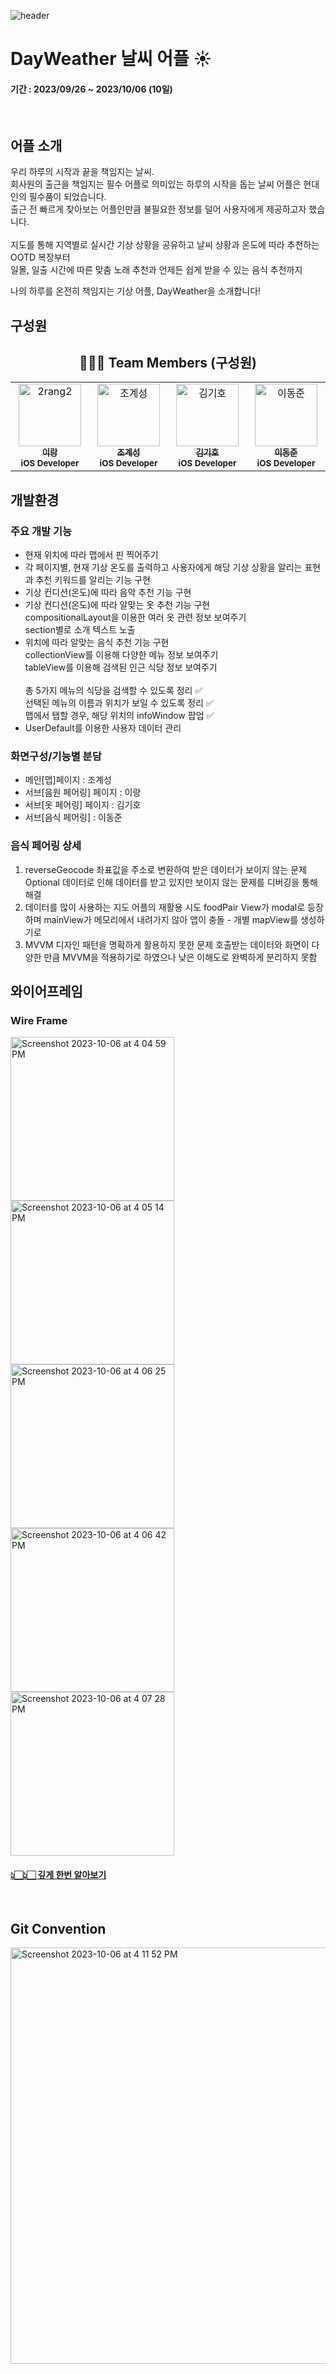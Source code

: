 ![header](https://capsule-render.vercel.app/api?type=waving&color=ff6d1c&height=300&section=header&text=☀️DayWeather%20&fontSize=90&fontColor=ffffff)

# DayWeather 날씨 어플 ☀️

#### 기간 : 2023/09/26 ~ 2023/10/06 (10일)
<br/>

## 어플 소개
우리 하루의 시작과 끝을 책임지는 날씨.<br/>
회사원의 출근을 책임지는 필수 어플로 의미있는 하루의 시작을 돕는 날씨 어플은 현대인의 필수품이 되었습니다.<br/>
출근 전 빠르게 찾아보는 어플인만큼 불필요한 정보를 덜어 사용자에게 제공하고자 했습니다.<br/>
<br/>
지도를 통해 지역별로 실시간 기상 상황을 공유하고 날씨 상황과 온도에 따라 추천하는 OOTD 복장부터<br/>
일몰, 일출 시간에 따른 맞춤 노래 추천과 언제든 쉽게 받을 수 있는 음식 추천까지

나의 하루를 온전히 책임지는 기상 어플,
DayWeather을 소개합니다!
<br/>

## 구성원
<div align="center">

## 🧑‍🤝‍🧑 Team Members (구성원)
<table>
  <tbody>
    <tr>
     <td align="center" valign="top" width="14.28%">
       <a href="https://github.com/2rang2">
       <img src="https://avatars.githubusercontent.com/u/139103064?v=4" width="100px;" alt="2rang2"/>
       <br />
         <sub>
           <b>이랑</b>
         </sub>
       </a>
       <br />
       <sub>
           <b>iOS Developer</b>
       </sub>
       <br />
     </td>
     <td align="center" valign="top" width="14.28%">
       <a href="https://github.com/cheshire0105">
       <img src="https://avatars.githubusercontent.com/u/106953561?v=4" width="100px;" alt="조계성"/>
       <br />
         <sub>
           <b>조계성</b>
         </sub>
       </a>
       <br />
       <sub>
           <b>iOS Developer</b>
       </sub>
       <br />
    </td>
      <td align="center" valign="top" width="14.28%">
       <a href="https://github.com/Oong2">
       <img src="https://avatars.githubusercontent.com/u/101612441?v=4" width="100px;" alt="김기호"/>
       <br />
         <sub>
           <b>김기호</b>
         </sub>
       </a>
       <br />
       <sub>
           <b>iOS Developer</b>
       </sub>
       <br />
    </td>
      <td align="center" valign="top" width="14.28%">
       <a href="https://github.com/Madman-dev">
       <img src="https://avatars.githubusercontent.com/u/119504454?v=4" width="100px;" alt="이동준"/>
       <br />
         <sub>
           <b>이동준</b>
         </sub>
       </a>
       <br />
       <sub>
           <b>iOS Developer</b>
       </sub>
       <br />
    </td>
      </tbody>
  </table>
</div>

</div>

## 개발환경
### 주요 개발 기능
- 현재 위치에 따라 맵에서 핀 찍어주기
- 각 페이지별, 현재 기상 온도를 출력하고 사용자에게 해당 기상 상황을 알리는 표현과 추천 키워드를 알리는 기능 구현
- 기상 컨디션(온도)에 따라 음악 추천 기능 구현
- 기상 컨디션(온도)에 따라 알맞는 옷 추천 기능 구현<br/>
  compositionalLayout을 이용한 여러 옷 관련 정보 보여주기<br/>
  section별로 소개 텍스트 노출
- 위치에 따라 알맞는 음식 추천 기능 구현<br/>
  collectionView를 이용해 다양한 메뉴 정보 보여주기<br/>
  tableView를 이용해 검색된 인근 식당 정보 보여주기<br/>
  <br/>
  총 5가지 메뉴의 식당을 검색할 수 있도록 정리 ✅<br/>
  선택된 메뉴의 이름과 위치가 보일 수 있도록 정리 ✅<br/>
  맵에서 탭할 경우, 해당 위치의 infoWindow 팝업 ✅<br/>
- UserDefault를 이용한 사용자 데이터 관리

### 화면구성/기능별 분담
- 메인[맵]페이지 : 조계성
- 서브[음원 페어링] 페이지 : 이랑
- 서브[옷 페어링] 페이지 : 김기호
- 서브[음식 페어링] : 이동준

### 음식 페어링 상세
1. reverseGeocode 좌표값을 주소로 변환하여 받은 데이터가 보이지 않는 문제
Optional 데이터로 인해 데이터를 받고 있지만 보이지 않는 문제를 디버깅을 통해 해결
2. 데이터를 많이 사용하는 지도 어플의 재활용 시도
foodPair View가 modal로 등장하며 mainView가 메모리에서 내려가지 않아 앱이 충돌 - 개별 mapView를 생성하기로
3. MVVM 디자인 패턴을 명확하게 활용하지 못한 문제
호출받는 데이터와 화면이 다양한 만큼 MVVM을 적용하기로 하였으나 낮은 이해도로 완벽하게 분리하지 못함


## 와이어프레임
### Wire Frame
<img width="262" alt="Screenshot 2023-10-06 at 4 04 59 PM" src="https://github.com/NabaeCamp/DayWeather/assets/119504454/8dc8a738-fc88-47ad-b504-8a704c8fca11">
<img width="262" alt="Screenshot 2023-10-06 at 4 05 14 PM" src="https://github.com/NabaeCamp/DayWeather/assets/119504454/c17cc895-95ec-4c3e-ad2c-19b24cedc026">
<img width="262" alt="Screenshot 2023-10-06 at 4 06 25 PM" src="https://github.com/NabaeCamp/DayWeather/assets/119504454/b16d8b41-61d7-4935-a2d8-ce232e49fe8e">
<img width="262" alt="Screenshot 2023-10-06 at 4 06 42 PM" src="https://github.com/NabaeCamp/DayWeather/assets/119504454/0d95d03e-daa7-49f3-b2c3-ac6d61f62326">
<img width="262" alt="Screenshot 2023-10-06 at 4 07 28 PM" src="https://github.com/NabaeCamp/DayWeather/assets/119504454/645d8bca-acab-4ecc-aff6-9664e4aee013">

#### [👆🏻👆🏻 깊게 한번 알아보기](https://www.figma.com/file/YIN3FybTTWXQV1Bv3jkOYQ/Untitled?type=design&mode=design&t=MYzn7h3lqIlYJxo0-0)
<br/>

## Git Convention
<img width="666" alt="Screenshot 2023-10-06 at 4 11 52 PM" src="https://github.com/NabaeCamp/DayWeather/assets/119504454/8c136a2c-8c67-4129-bf5f-26ffd8afd66f">

